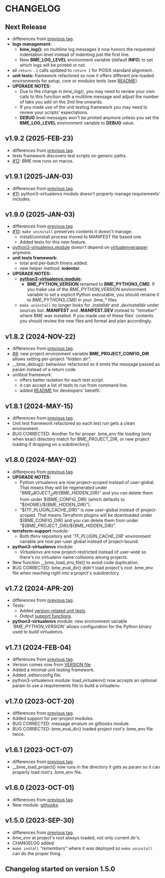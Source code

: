# CHANGELOG

## Next Release
* differences from [previous tag](/../../compare/v1.9.2…main).
* **logs management:**
  * **bme_log():** on multiline log messages it now honors the requested indentation level instead of indenting just the first line.
  * New **BME_LOG_LEVEL** environment variable (default **INFO**) to set which logs will be printed or not.
* all `return -1` calls updated to `return 1` for POSIX standard alignment.
* **unit tests:** framework refactored so now it offers different pre-loaded environments for *setup*, *core* or *modules* tests (see [README](./tests/README.md)).
* **UPGRADE NOTES:**
  * Due to the change in *bme_log()*, you may need to review your own calls to this function with a multiline message and adjust the number of tabs you add on the 2nd line onwards.
  * If you made use of the unit testing framework you may need to review your scripts' expectations.
  * **DEBUG** level messages won't be printed anymore unless you set the **BME_LOG_LEVEL** environment variable to **DEBUG** value.

## v1.9.2 (2025-FEB-23)
* differences from [previous tag](/../../compare/v1.9.1…main).
* tests framework discovers test scripts on generic paths.
* [#12](../../issues/12): BME now runs on macos.

## v1.9.1 (2025-JAN-03)
* differences from [previous tag](/../../compare/v1.9.0…v1.9.1).
* [#11](../../issues/11): python3-virtualenvs module doesn't properly manage requirements' includes.

## v1.9.0 (2025-JAN-03)
* differences from [previous tag](/../../compare/v1.8.2…v1.9.0).
* [#10](../../issues/10): `make uninstall` preserves contents it doesn't manage.
  * install/uninstall process moved to MANIFEST file based one.
  * Added tests for this new feature.
* [python3-virtualenvs.module](./src/bash-magic-enviro_modules/python3-virtualenvs.module) doesn't depend on [virtualenvwrapper](https://virtualenvwrapper.readthedocs.io) anymore.
* **unit tests framework:**
  * total and per-batch timers added.
  * new helper method: **indentor**.
* **UPGRADE NOTES:**
  * **[python3-virtualenvs.module](./src/bash-magic-enviro_modules/python3-virtualenvs.module):**
    * **BME_PYTHON_VERSION** renamed to **BME_PYTHON3_CMD**.  If you make use of the *BME_PYTHON_VERSION* environment variable to set a explicit Python executable, you should rename it to *BME_PYTHON3_CMD* in your *.bme_\** files.
  * `make uninstall` no longer looks for *.installdir* and *.devinstalldir* under sources but **.MANIFEST** and **.MANIFEST.DEV** instead to *"remeber"* where BME was installed.  If you made use of these files' contents you should review the new files and format and plan accordingly.

## v1.8.2 (2024-NOV-22)
* differences from [previous tag](/../../compare/v1.8.1…v1.8.2).
* [#8](../../issues/8): new project environment variable **BME_PROJECT_CONFIG_DIR** allows setting per-project *"hidden dir"*.
* __bme_debug(): behaviour refactored so it emits the message passed as param instead of a return code.
* unittest framework:
  * offers better isolation for each test script.
  * it can accept a list of tests to run from command line.
  * added [README](./tests/README.md) for developers' benefit.

## v1.8.1 (2024-MAY-15)
* differences from [previous tag](/../../compare/v1.8.0…v1.8.1).
* Unit test framework refactored so each test run gets a clean environment.
* BUG CORRECTED: Another fix for proper .bme_env file loading (only when exact directory match for BME_PROJECT_DIR, or new project loading if dropping on a subdirectory).

## v1.8.0 (2024-MAY-02)
* differences from [previous tag](/../../compare/v1.7.2…v1.8.0).
* **UPGRADE NOTES:**
  * Python virtualenvs are now project-scoped instead of user-global.  That means they will be regenerated under "${BME_PROJECT_DIR}/${BME_HIDDEN_DIR}" and you can delete them from under ${BME_CONFIG_DIR} (which defaults to "${HOME}/${BME_HIDDEN_DIR}").
  * "${TF_PLUGIN_CACHE_DIR}" is now user-global instead of project-scoped.  That means Terraform plugins will be downloaded under ${BME_CONFIG_DIR} and you can delete them from under "${BME_PROJECT_DIR}/${BME_HIDDEN_DIR}".
* **terraform-support** module:
  * Both tfenv repository and *'TF_PLUGIN_CACHE_DIR'* environment variable are now per-user global instead of project-bound.
* **python3-virtualenvs** module:
  * *Virtualenvs* are now project-restricted instead of user-wide so there's no virtualenv name collisions among projects.
* New function __bme_load_env_file() to avoid code duplication.
* BUG CORRECTED: bme_eval_dir() didn't load project's root .bme_env file when reaching right into a project's subdirectory.

## v1.7.2 (2024-APR-20)
* differences from [previous tag](/../../compare/v1.7.1…v1.7.2).
* Tests:
  * Added [version-related unit tests](./tests/test_bme_version.sh).
  * Output [support functions](./tests/maketests.sh).
* **python3-virtualenvs** module: new environment variable *'BME_PYTHON_VERSION'* allows configuration for the Python binary used to build virtualenvs.

## v1.7.1 (2024-FEB-04)
* differences from [previous tag](/../../compare/v1.7.0…v1.7.1).
* Version comes now from [VERSION file](./VERSION).
* Added a minimal unit testing framework.
* Added .editorconfig file.
* python3-virtualenvs module: load_virtualenv() now accepts an optional param to use a requirements file to build a virtualenv.

## v1.7.0 (2023-OCT-20)
* differences from [previous tag](/../../compare/v1.6.1…v1.7.0).
* Added support for per-project modules.
* BUG CORRECTED: message erratum on githooks module.
* BUG CORRECTED: bme_eval_dir() loaded project root's .bme_env file twice.

## v1.6.1 (2023-OCT-07)
* differences from [previous tag](/../../compare/v1.6.0…v1.6.1).
* __bme_load_project() now runs in the directory it gets as param so it can properly load root's .bme_env file.

## v1.6.0 (2023-OCT-01)
* differences from [previous tag](/../../compare/v1.5.0…v1.6.0).
* New module: [githooks](./src/bash-magin-enviro_modules/githooks.module).

## v1.5.0 (2023-SEP-30)
* differences from [previous tag](/../../compare/v1.4.7-1…v1.5.0).
* *bme_env* at project's root always loaded, not only current dir's.
* CHANGELOG added.
* `make install` *"remembers"* where it was deployed so `make uninstall` can do the proper thing.

## Changelog started on version 1.5.0
